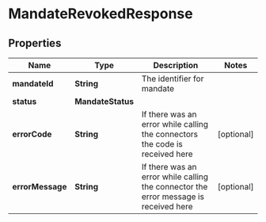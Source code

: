 

# MandateRevokedResponse


## Properties

| Name | Type | Description | Notes |
|------------ | ------------- | ------------- | -------------|
|**mandateId** | **String** | The identifier for mandate |  |
|**status** | **MandateStatus** |  |  |
|**errorCode** | **String** | If there was an error while calling the connectors the code is received here |  [optional] |
|**errorMessage** | **String** | If there was an error while calling the connector the error message is received here |  [optional] |



